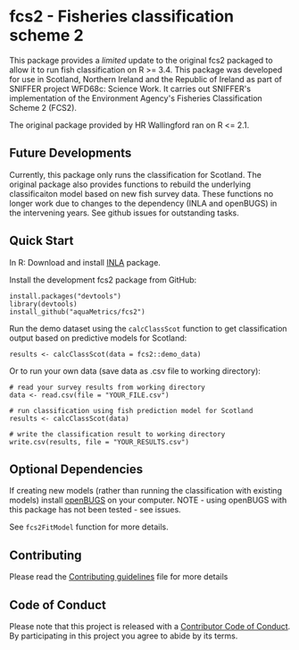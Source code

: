 # fcs2 - Fisheries classification scheme 2

This package provides a *limited* update to the original fcs2 packaged to allow it to run fish classification on R >= 3.4. This package was developed for use in Scotland, Northern Ireland and the Republic of Ireland as part of SNIFFER project WFD68c: Science Work. It carries out SNIFFER's implementation of the Environment Agency's Fisheries Classification Scheme 2 (FCS2). 
  
The original package provided by HR Wallingford ran on R <= 2.1.

## Future Developments

Currently, this package only runs the classification for Scotland. The original package also provides functions to rebuild the underlying classificaiton model based on new fish survey data. These functions no longer work due to changes to the dependency (INLA and openBUGS) in the intervening years. See github issues for outstanding tasks.

## Quick Start

In R: Download and install [INLA](http://www.r-inla.org/download) package.

Install the development fcs2 package from GitHub:

```
install.packages("devtools")
library(devtools)
install_github("aquaMetrics/fcs2")

```
Run the demo dataset using the `calcClassScot` function to get classification output based on predictive models for Scotland:

```
results <- calcClassScot(data = fcs2::demo_data)
```
Or to run your own data (save data as .csv file to working directory):

```
# read your survey results from working directory
data <- read.csv(file = "YOUR_FILE.csv")

# run classification using fish prediction model for Scotland
results <- calcClassScot(data)

# write the classification result to working directory
write.csv(results, file = "YOUR_RESULTS.csv")
```

## Optional Dependencies

If creating new models (rather than running the classification with existing models) install [openBUGS](http://www.openbugs.net/w/Downloads) on your computer. NOTE - using openBUGS with this package has not been tested -  see issues.

See `fcs2FitModel` function for more details.

## Contributing 

Please read the [Contributing guidelines](CONTRIBUTING.md) file for more details 

## Code of Conduct

Please note that this project is released with a [Contributor Code of Conduct](CONDUCT.md). By participating in this project you agree to abide by its terms.
